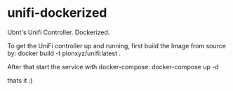 # unifi-dockerized
Ubnt's Unifi Controller. Dockerized.

To get the UniFi controller up and running, first build the Image from source by:
docker build -t plonxyz/unifi:latest .

After that start the service with docker-compose: docker-compose up -d

thats it :)
